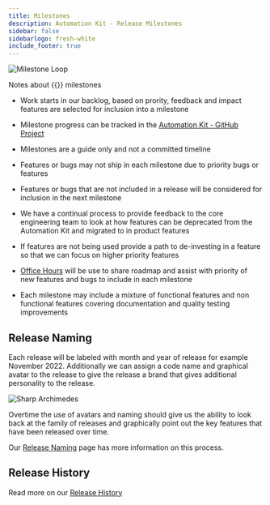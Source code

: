 ```yaml
---
title: Milestones
description: Automation Kit - Release Milestones
sidebar: false
sidebarlogo: fresh-white
include_footer: true
---
```


![Milestone Loop](/images/milestone-loop.png)

Notes about {{<product-name>}} milestones

- Work starts in our backlog, based on prority, feedback and impact features are selected for inclusion into a milestone

- Milestone progress can be tracked in the [Automation Kit - GitHub Project](https://github.com/orgs/microsoft/projects/486)

- Milestones are a guide only and not a committed timeline

- Features or bugs may not ship in each milestone due to priority bugs or features

- Features or bugs that are not included in a release will be considered for inclusion in the next milestone

- We have a continual process to provide feedback to the core engineering team to look at how features can be deprecated from the Automation Kit and migrated to in product features

- If features are not being used provide a path to de-investing in a feature so that we can focus on higher priority features

- [Office Hours](/office-hours) will be use to share roadmap and assist with priority of new features and bugs to include in each milestone

- Each milestone may include a mixture of functional features and non functional features covering documentation and quality testing improvements

## Release Naming

Each release will be labeled with month and year of release for example November 2022. Additionally we can assign a code name and graphical avatar to the release to give the release a brand that gives additional personality to the release.

![Sharp Archimedes](/images/sharp-archimedes.png)

Overtime the use of avatars and naming should give us the ability to look back at the family of releases and graphically point out the key features that have been released over time.

Our [Release Naming](/releases/naming) page has more information on this process.

## Release History

Read more on our [Release History](/releases/)